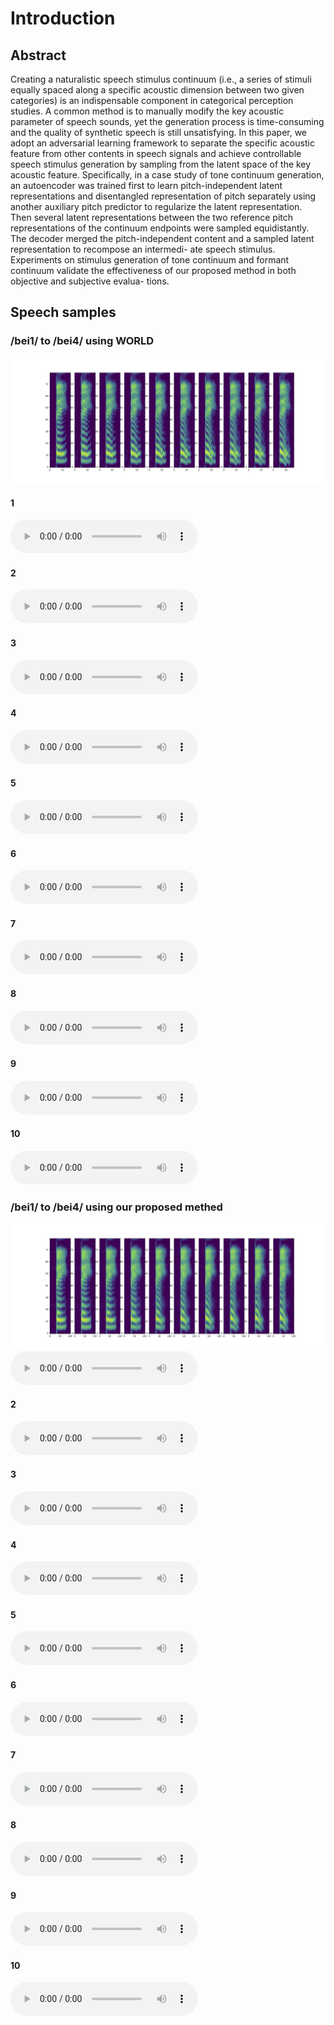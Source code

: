 # Introduction

## Abstract
Creating a naturalistic speech stimulus continuum (i.e., a series of stimuli equally spaced along a specific acoustic dimension between two given categories) is an indispensable component in categorical perception studies. A common method is to manually modify the key acoustic parameter of speech sounds, yet the generation process is time-consuming and the quality of synthetic speech is still unsatisfying. In this paper, we adopt an adversarial learning framework to separate the specific acoustic feature from other contents in speech signals and achieve controllable speech stimulus generation by sampling from the latent space of the key acoustic feature. Specifically, in a case study of tone continuum generation, an autoencoder was trained first to learn pitch-independent latent representations and disentangled representation of pitch separately using another auxiliary pitch predictor to regularize the latent representation. Then several latent representations between the two reference pitch representations of the continuum endpoints were sampled equidistantly. The decoder merged the pitch-independent content and a sampled latent representation to recompose an intermedi- ate speech stimulus. Experiments on stimulus generation of tone continuum and formant continuum validate the effectiveness of our proposed method in both objective and subjective evalua- tions.


## Speech samples

### /bei1/ to /bei4/ using WORLD
![](source/image/continuum_manual.png)
#### 1
<audio controls="controls">
<source type="audio/wav" src="source/audio/world1.wav"></source>
</audio>

#### 2
<audio controls="controls">
<source type="audio/wav" src="source/audio/world2.wav"></source>
</audio>

#### 3
<audio controls="controls">
<source type="audio/wav" src="source/audio/world3.wav"></source>
</audio>

#### 4
<audio controls="controls">
<source type="audio/wav" src="source/audio/world4.wav"></source>
</audio>

#### 5
<audio controls="controls">
<source type="audio/wav" src="source/audio/world5.wav"></source>
</audio>

#### 6
<audio controls="controls">
<source type="audio/wav" src="source/audio/world6.wav"></source>
</audio>

#### 7
<audio controls="controls">
<source type="audio/wav" src="source/audio/world7.wav"></source>
</audio>

#### 8
<audio controls="controls">
<source type="audio/wav" src="source/audio/world8.wav"></source>
</audio>

#### 9
<audio controls="controls">
<source type="audio/wav" src="source/audio/world9.wav"></source>
</audio>

#### 10
<audio controls="controls">
<source type="audio/wav" src="source/audio/world10.wav"></source>
</audio>


### /bei1/ to /bei4/ using our proposed methed
![](source/image/continuum_patch.png)
<audio controls="controls">
<source type="audio/wav" src="source/audio/train1.wav"></source>
</audio>

#### 2
<audio controls="controls">
<source type="audio/wav" src="source/audio/train2.wav"></source>
</audio>

#### 3
<audio controls="controls">
<source type="audio/wav" src="source/audio/train3.wav"></source>
</audio>

#### 4
<audio controls="controls">
<source type="audio/wav" src="source/audio/train4.wav"></source>
</audio>

#### 5
<audio controls="controls">
<source type="audio/wav" src="source/audio/train5.wav"></source>
</audio>

#### 6
<audio controls="controls">
<source type="audio/wav" src="source/audio/train6.wav"></source>
</audio>

#### 7
<audio controls="controls">
<source type="audio/wav" src="source/audio/train7.wav"></source>
</audio>

#### 8
<audio controls="controls">
<source type="audio/wav" src="source/audio/train8.wav"></source>
</audio>

#### 9
<audio controls="controls">
<source type="audio/wav" src="source/audio/train9.wav"></source>
</audio>

#### 10
<audio controls="controls">
<source type="audio/wav" src="source/audio/train10.wav"></source>
</audio>
